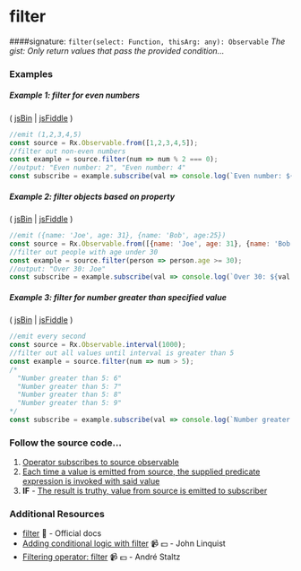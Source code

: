 # filter
####signature: `filter(select: Function, thisArg: any): Observable`
*The gist: Only return values that pass the provided condition...*


### Examples

##### Example 1: filter for even numbers

( [jsBin](http://jsbin.com/vafogoluye/1/edit?js,console) | [jsFiddle](https://jsfiddle.net/btroncone/tkz0fuy2/) )

```js
//emit (1,2,3,4,5)
const source = Rx.Observable.from([1,2,3,4,5]);
//filter out non-even numbers
const example = source.filter(num => num % 2 === 0);
//output: "Even number: 2", "Even number: 4"
const subscribe = example.subscribe(val => console.log(`Even number: ${val}`));
```

##### Example 2: filter objects based on property

( [jsBin](http://jsbin.com/qihagaxuso/1/edit?js,console) | [jsFiddle](https://jsfiddle.net/btroncone/yjdsoug1/) )

```js
//emit ({name: 'Joe', age: 31}, {name: 'Bob', age:25})
const source = Rx.Observable.from([{name: 'Joe', age: 31}, {name: 'Bob', age:25}]);
//filter out people with age under 30
const example = source.filter(person => person.age >= 30);
//output: "Over 30: Joe"
const subscribe = example.subscribe(val => console.log(`Over 30: ${val.name}`));
```

##### Example 3: filter for number greater than specified value

( [jsBin](http://jsbin.com/rakabaheyu/1/edit?js,console) | [jsFiddle](https://jsfiddle.net/btroncone/g1tgreha/) )

```js
//emit every second
const source = Rx.Observable.interval(1000);
//filter out all values until interval is greater than 5
const example = source.filter(num => num > 5);
/*
  "Number greater than 5: 6"
  "Number greater than 5: 7"
  "Number greater than 5: 8"
  "Number greater than 5: 9"
*/
const subscribe = example.subscribe(val => console.log(`Number greater than 5: ${val}`));
```

### Follow the source code...
1. [Operator subscribes to source observable](https://github.com/ReactiveX/rxjs/blob/master/src/operator/filter.ts#L60)
2. [Each time a value is emitted from source, the supplied predicate expression is invoked with said value](https://github.com/ReactiveX/rxjs/blob/master/src/operator/filter.ts#L85)
3. **IF** - [The result is truthy, value from source is emitted to subscriber](https://github.com/ReactiveX/rxjs/blob/master/src/operator/filter.ts#L90-L92)


### Additional Resources
* [filter](http://reactivex.io/rxjs/class/es6/Observable.js~Observable.html#instance-method-filter) :newspaper: - Official docs
* [Adding conditional logic with filter](https://egghead.io/lessons/rxjs-adding-conditional-logic-with-filter?course=step-by-step-async-javascript-with-rxjs) :video_camera: :dollar: - John Linquist
* [Filtering operator: filter](https://egghead.io/lessons/rxjs-filtering-operator-filter?course=rxjs-beyond-the-basics-operators-in-depth) :video_camera: :dollar: - André Staltz